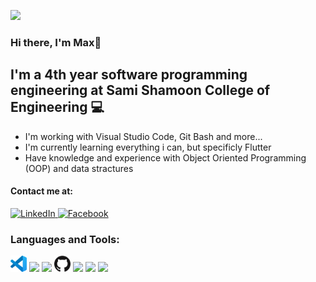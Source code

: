 ![](https://komarev.com/ghpvc/?username=JustMax7CB&color=blue&style=plastic)

### Hi there, I'm Max👋

## I'm a 4th year software programming engineering at Sami Shamoon College of Engineering 💻
- I'm working with Visual Studio Code, Git Bash and more...
- I'm currently learning everything i can, but specificly Flutter
- Have knowledge and experience with Object Oriented Programming (OOP) and data stractures


#### Contact me at:
<a href="https://www.linkedin.com/in/maximshapira/">
         <img alt="LinkedIn" src="https://openvisualfx.com/wp-content/uploads/2019/10/linkedin-icon-logo-png-transparent.png"
         width=30" height="30">
      </a>
 <a href="https://www.facebook.com/MaxShap/">
         <img alt="Facebook" src="https://cdn.freebiesupply.com/logos/large/2x/facebook-logo-2019.png"
         width=30" height="30">
      </a>
 <br/>
 
 ### Languages and Tools:
<a href="https://code.visualstudio.com"> <img src="https://raw.githubusercontent.com/github/explore/80688e429a7d4ef2fca1e82350fe8e3517d3494d/topics/visual-studio-code/visual-studio-code.png" width="26px"/></a>
<a href="https://www.jetbrains.com/pycharm/"> <img src="https://upload.wikimedia.org/wikipedia/commons/1/1d/PyCharm_Icon.svg" width="26px"/></a>
<a href="https://www.eclipse.org"> <img src="https://brandslogos.com/wp-content/uploads/images/large/eclipse-logo.png" width="26px"/></a>
<a href="https://github.com"> <img src="https://raw.githubusercontent.com/github/explore/78df643247d429f6cc873026c0622819ad797942/topics/github/github.png" width="26px"/></a>
<a href="https://www.python.org"> <img src="https://upload.wikimedia.org/wikipedia/commons/c/c3/Python-logo-notext.svg" width="26px"/></a>
<a href="https://git-scm.com"> <img src="https://hasura.io/blog/content/images/downloaded_images/setting-up-git-bash-for-windows-e26b59e44257/1-Je4yF-xdHEluVvmS0qw8JQ.png" width="26px"/></a>
<a href="https://flutter.dev"> <img src="https://www.pinpng.com/pngs/m/144-1442282_recently-i-published-a-story-on-recreating-the.png" width="26px"/></a>
<br/>
<!--
**JustMax7CB/JustMax7CB** is a ✨ _special_ ✨ repository because its `README.md` (this file) appears on your GitHub profile.

Here are some ideas to get you started:

- 🔭 I’m currently working on ...
- 🌱 I’m currently learning ...
- 👯 I’m looking to collaborate on ...
- 🤔 I’m looking for help with ...
- 💬 Ask me about ...
- 📫 How to reach me: ...
- 😄 Pronouns: ...
- ⚡ Fun fact: ...
-->
